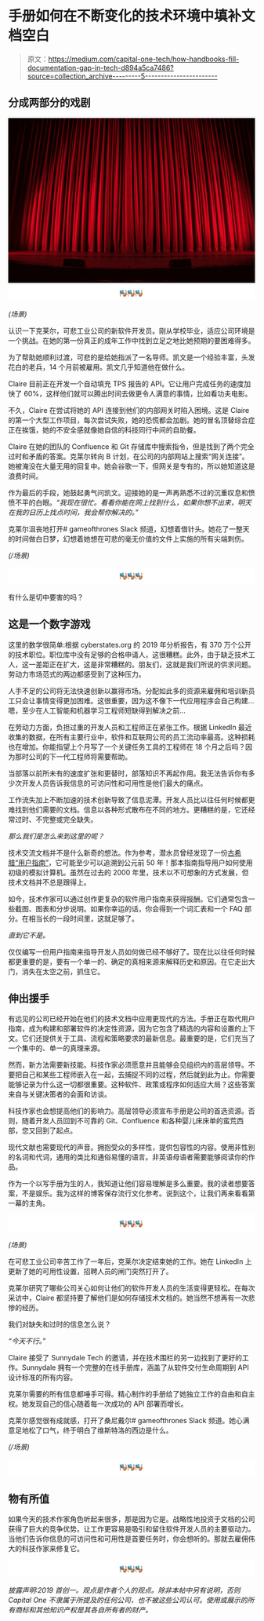 # 手册如何在不断变化的技术环境中填补文档空白

> 原文：<https://medium.com/capital-one-tech/how-handbooks-fill-documentation-gap-in-tech-d894a5ca7486?source=collection_archive---------5----------------------->

## 分成两部分的戏剧

![](img/884a0ee03e80efdabc4efde4a90b23aa.png)![](img/484cf810b46175beab5167be8c051e39.png)

*(场景)*

认识一下克莱尔，可悲工业公司的新软件开发员。刚从学校毕业，适应公司环境是一个挑战。在她的第一份真正的成年工作中找到立足之地比她预期的要困难得多。

为了帮助她顺利过渡，可悲的是给她指派了一名导师。凯文是一个经验丰富，头发花白的老兵，14 个月前被雇用。凯文几乎知道他在做什么。

Claire 目前正在开发一个自动填充 TPS 报告的 API。它让用户完成任务的速度加快了 60%，这样他们就可以腾出时间去做更令人满意的事情，比如看功夫电影。

不久，Claire 在尝试将她的 API 连接到他们的内部网关时陷入困境。这是 Claire 的第一个大型工作项目，每次尝试失败，她的恐慌都会加剧。她的冒名顶替综合症正在挨饿，她的不安全感就像她自信的科技同行中间的自助餐。

Claire 在她的团队的 Confluence 和 Git 存储库中搜索指令，但是找到了两个完全过时和矛盾的答案。克莱尔转向 B 计划，在公司的内部网站上搜索“网关连接”。她被淹没在大量无用的回复中。她会谷歌一下，但网关是专有的，所以她知道这是浪费时间。

作为最后的手段，她鼓起勇气问凯文。迎接她的是一声再熟悉不过的沉重叹息和愤愤不平的白眼。*“我现在很忙。看看你能在网上找到什么，如果你想不出来，明天在我的日历上找点时间，我会帮你解决的。”*

克莱尔沮丧地打开# gameofthrones Slack 频道，幻想着借针头。她花了一整天的时间做白日梦，幻想着她想在可悲的毫无价值的文件上实施的所有尖端刺伤。

*(/场景)*

![](img/484cf810b46175beab5167be8c051e39.png)

有什么是切中要害的吗？

## 这是一个数字游戏

这里的数学很简单:根据 cyberstates.org 的 2019 年分析报告，有 370 万个公开的技术职位。职位库中没有足够的合格申请人，这很糟糕。此外，由于缺乏技术工人，这一差距正在扩大，这是非常糟糕的。朋友们，这就是我们所说的供求问题。劳动力市场范式的两边都感受到了这种压力。

人手不足的公司将无法快速创新以赢得市场。分配如此多的资源来雇佣和培训新员工只会让事情变得更加困难。这很重要，因为这不像下一代应用程序会自己构建…嗯，至少在人工智能和机器学习工程师短缺得到解决之前…

在劳动力方面，负担过重的开发人员和工程师正在紧张工作。根据 LinkedIn 最近收集的数据，在所有主要行业中，软件和互联网公司的员工流动率最高。这种损耗也在增加。你能指望上个月写了一个关键任务工具的工程师在 18 个月之后吗？因为那时公司的下一代工程师将需要帮助。

当部落以前所未有的速度扩张和更替时，部落知识不再起作用。我无法告诉你有多少次开发人员告诉我信息的可访问性和可用性是他们最大的痛点。

工作流失加上不断加速的技术创新导致了信息泥潭。开发人员比以往任何时候都更难找到他们需要的文档。信息以各种形式散布在不同的地方。更糟糕的是，它还经常过时、不完整或完全缺失。

*那么我们是怎么来到这里的呢？*

技术交流文档并不是什么新奇的想法。作为参考，潜水员曾经发现了一份[古希腊“用户指南”](https://en.wikipedia.org/wiki/Antikythera_mechanism)，它可能至少可以追溯到公元前 50 年！那本指南指导用户如何使用初级的模拟计算机。虽然在过去的 2000 年里，技术以不可想象的方式发展，但技术文档并不总是跟得上。

如今，技术作家可以通过创作更复杂的软件用户指南来获得报酬。它们通常包含一些截图、图表和分步说明。如果你幸运的话，你会得到一个词汇表和一个 FAQ 部分。在相当长的一段时间里，这就足够了。

*直到它不是。*

仅仅编写一份用户指南来指导开发人员如何做已经不够好了。现在比以往任何时候都更重要的是，要有一个单一的、确定的真相来源来解释历史和原因。在它走出大门，消失在太空之前，抓住它。

## **伸出援手**

有远见的公司已经开始在他们的技术文档中应用更现代的方法。手册正在取代用户指南，成为构建和部署软件的决定性资源，因为它包含了精选的内容和设置的上下文。它们还提供关于工具、流程和策略要求的最新信息。最重要的是，它们充当了一个集中的、单一的真理来源。

然而，新方法需要新技能。科技作家必须愿意并且能够会见组织内的高层领导。不要把自己和某些工程师嵌入在一起，去捕捉不同的过程，然后就到此为止。你需要能够记录为什么这一切都很重要。这种软件、政策或程序如何适应大局？这些答案来自与关键决策者的会面和访谈。

科技作家也会想提高他们的影响力。高层领导必须宣布手册是公司的首选资源。否则，随着开发人员回到不可靠的 Git、Confluence 和各种婴儿床床单的蛮荒西部，您又回到了起点。

现代文献也需要现代的声音。拥抱受众的多样性，提供包容性的内容。使用非性别的名词和代词，通用的类比和通俗易懂的语言。非英语母语者需要能够阅读你的作品。

作为一个以写手册为生的人，我知道让他们容易理解是多么重要。我的读者想要答案，不是娱乐。我为这样的博客保存流行文化参考。说到这个，让我们再来看看第一幕的主角。

![](img/484cf810b46175beab5167be8c051e39.png)

*(场景)*

在可悲工业公司辛苦工作了一年后，克莱尔决定结束她的工作。她在 LinkedIn 上更新了她的可用性设置，招聘人员的闸门突然打开了。

克莱尔研究了哪些公司关心如何让他们的软件开发人员的生活变得更轻松。在每次采访中，Claire 都坚持要了解他们是如何存储技术文档的。她当然不想再有一次悲惨的经历。

我们对缺失和过时的信息怎么说？

*“今天不行。”*

Claire 接受了 Sunnydale Tech 的邀请，并在技术围栏的另一边找到了更好的工作。Sunnydale 拥有一个完整的在线手册库，涵盖了从软件交付生命周期到 API 设计标准的所有内容。

克莱尔需要的所有信息都唾手可得。精心制作的手册给了她独立工作的自由和自主权。她发现自己的信心随着每一次成功的 API 部署而增长。

克莱尔感觉很有成就感，打开了桑尼戴尔# gameofthrones Slack 频道。她心满意足地松了口气，终于明白了维斯特洛的西边是什么。

*(/场景)*

![](img/484cf810b46175beab5167be8c051e39.png)

## **物有所值**

如果今天的技术作家角色听起来很多，那是因为它是。战略性地投资于文档的公司获得了巨大的竞争优势。让工作更容易是吸引和留住软件开发人员的主要驱动力。当他们告诉你信息的可访问性和可用性是首要任务时，你会想听的。那就去雇佣伟大的科技作家来修复它。

![](img/484cf810b46175beab5167be8c051e39.png)

*披露声明:2019 首创一。观点是作者个人的观点。除非本帖中另有说明，否则 Capital One 不隶属于所提及的任何公司，也不被这些公司认可。使用或展示的所有商标和其他知识产权是其各自所有者的财产。*